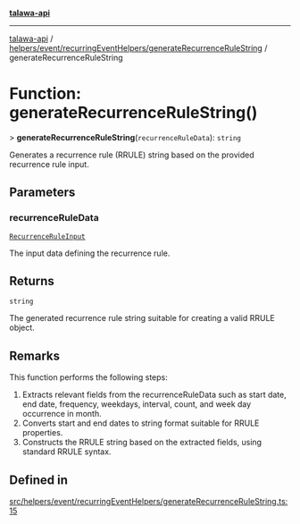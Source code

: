 [**talawa-api**](../../../../../README.md)

***

[talawa-api](../../../../../modules.md) / [helpers/event/recurringEventHelpers/generateRecurrenceRuleString](../README.md) / generateRecurrenceRuleString

# Function: generateRecurrenceRuleString()

\> **generateRecurrenceRuleString**(`recurrenceRuleData`): `string`

Generates a recurrence rule (RRULE) string based on the provided recurrence rule input.

## Parameters

### recurrenceRuleData

[`RecurrenceRuleInput`](../../../../../types/generatedGraphQLTypes/type-aliases/RecurrenceRuleInput.md)

The input data defining the recurrence rule.

## Returns

`string`

The generated recurrence rule string suitable for creating a valid RRULE object.

## Remarks

This function performs the following steps:
1. Extracts relevant fields from the recurrenceRuleData such as start date, end date, frequency, weekdays, interval, count, and week day occurrence in month.
2. Converts start and end dates to string format suitable for RRULE properties.
3. Constructs the RRULE string based on the extracted fields, using standard RRULE syntax.

## Defined in

[src/helpers/event/recurringEventHelpers/generateRecurrenceRuleString.ts:15](https://github.com/PalisadoesFoundation/talawa-api/blob/6bd0fecc1032af2aa70d925c85724d9fec2350f9/src/helpers/event/recurringEventHelpers/generateRecurrenceRuleString.ts#L15)
